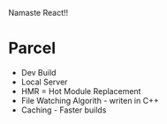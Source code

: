 Namaste React!!

# Parcel
- Dev Build
- Local Server
- HMR = Hot Module Replacement
- File Watching Algorith - writen in C++
- Caching - Faster builds